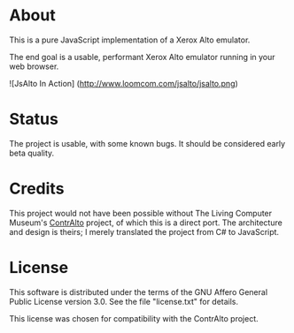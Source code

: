 # About

This is a pure JavaScript implementation of a Xerox Alto emulator.

The end goal is a usable, performant Xerox Alto emulator running in
your web browser.

![JsAlto In Action] (http://www.loomcom.com/jsalto/jsalto.png)

# Status

The project is usable, with some known bugs. It should be considered
early beta quality.

# Credits

This project would not have been possible without The Living Computer Museum's
[ContrAlto](https://github.com/livingcomputermuseum/ContrAlto) project, of
which this is a direct port. The architecture and design is theirs; I merely
translated the project from C# to JavaScript.

# License

This software is distributed under the terms of the GNU Affero General
Public License version 3.0. See the file "license.txt" for details.

This license was chosen for compatibility with the ContrAlto project.

